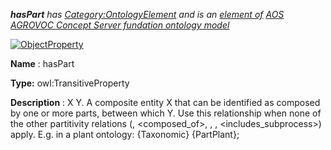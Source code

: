 ___hasPart__ 
 has
 [Category:OntologyElement](../../Category/OntologyElement "Category:OntologyElement") 
 and is an
 [element of](../../Property/ElementOf "Property:ElementOf") 
[AOS AGROVOC Concept Server fundation ontology model](../../Submissions/AOS_AGROVOC_Concept_Server_fundation_ontology_model "Submissions:AOS AGROVOC Concept Server fundation ontology model")_




  





[![ObjectProperty](../../images/thumb/c/c3/ObjectProperty.gif/45px-ObjectProperty.gif)](../../Image/ObjectProperty.gif "ObjectProperty")


__Name__ 
 : hasPart
 



__Type:__ 
 owl:TransitiveProperty
 



__Description__ 
 : X <has part> Y. A composite entity X that can be identified as composed by one or more parts, between which Y. Use this relationship when none of the other partitivity relations (<component>, <composed\_of>, <portion>, <member>, <includes\_subprocess>) apply. E.g. in a plant ontology: {Taxonomic} <has part> {PartPlant};